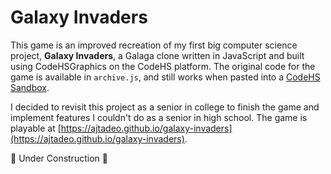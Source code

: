 # Galaxy Invaders
This game is an improved recreation of my first big computer science project, **Galaxy Invaders**, a Galaga clone written in JavaScript and built using CodeHSGraphics on the CodeHS platform. The original code for the game is available in `archive.js`, and still works when pasted into a [CodeHS Sandbox](https://codehs.com/explore/sandbox). 

I decided to revisit this project as a senior in college to finish the game and implement features I couldn't do as a senior in high school. The game is playable at [https://ajtadeo.github.io/galaxy-invaders](https://ajtadeo.github.io/galaxy-invaders).

🚧 Under Construction 🚧
